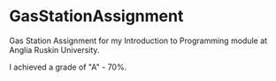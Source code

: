 # GasStationAssignment
Gas Station Assignment for my Introduction to Programming module at Anglia Ruskin University.

I achieved a grade of "A" - 70%.
